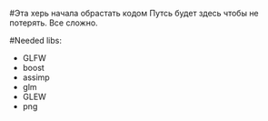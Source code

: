 #Эта херь начала обрастать кодом
Путсь будет здесь чтобы не потерять. Все сложно.

#Needed libs:
- GLFW
- boost
- assimp
- glm
- GLEW
- png
